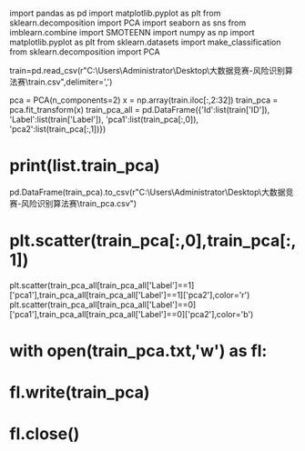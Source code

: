 import pandas            as pd
import matplotlib.pyplot as plt
from sklearn.decomposition import PCA
import seaborn as sns
from imblearn.combine import SMOTEENN
import numpy as np
import matplotlib.pyplot as plt
from sklearn.datasets import make_classification
from sklearn.decomposition import PCA

train=pd.read_csv(r"C:\Users\Administrator\Desktop\大数据竞赛-风险识别算法赛\train.csv",delimiter=',')

pca = PCA(n_components=2)
x = np.array(train.iloc[:,2:32])
train_pca = pca.fit_transform(x)
train_pca_all = pd.DataFrame({'Id':list(train['ID']),
                              'Label':list(train['Label']),
                          'pca1':list(train_pca[:,0]),
                              'pca2':list(train_pca[:,1])})

# print(list.train_pca)

pd.DataFrame(train_pca).to_csv(r"C:\Users\Administrator\Desktop\大数据竞赛-风险识别算法赛\train_pca.csv")
# plt.scatter(train_pca[:,0],train_pca[:,1])

plt.scatter(train_pca_all[train_pca_all['Label']==1]['pca1'],train_pca_all[train_pca_all['Label']==1]['pca2'],color='r')
plt.scatter(train_pca_all[train_pca_all['Label']==0]['pca1'],train_pca_all[train_pca_all['Label']==0]['pca2'],color='b')



# with open(train_pca.txt,'w') as fl:
#     fl.write(train_pca)
#     fl.close()
